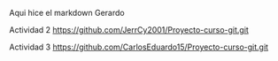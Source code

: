 Aqui hice el markdown
Gerardo 

Actividad 2
https://github.com/JerrCy2001/Proyecto-curso-git.git

Actividad 3
https://github.com/CarlosEduardo15/Proyecto-curso-git.git 
